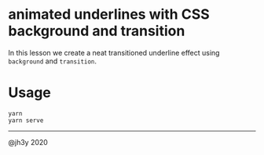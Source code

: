 # animated underlines with CSS background and transition

In this lesson we create a neat transitioned underline effect using `background` and `transition`.

# Usage

```
yarn
yarn serve
```

-----

@jh3y 2020
